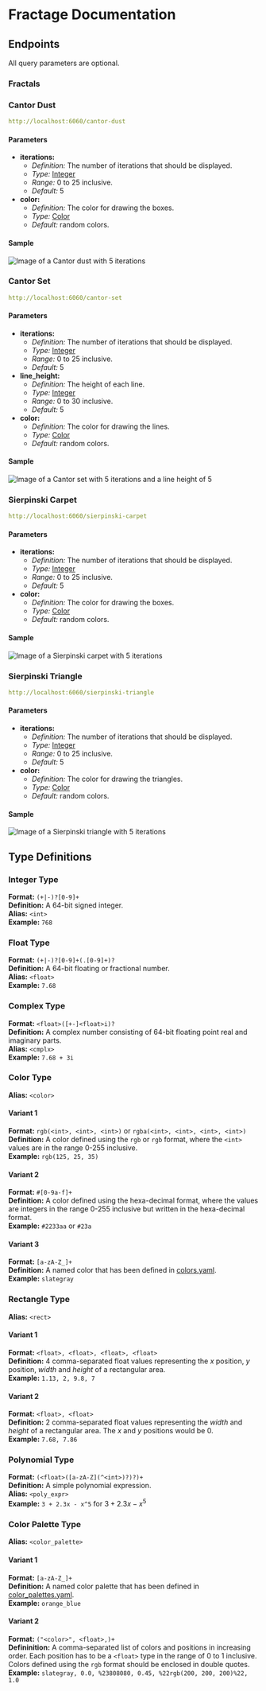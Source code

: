 # Fractage Documentation

## Endpoints

All query parameters are optional.

### Fractals

### Cantor Dust

```yaml
http://localhost:6060/cantor-dust
```

#### Parameters

+ **iterations:**
  + _Definition:_ The number of iterations that should be displayed.
  + _Type:_ [Integer](#integer-type)
  + _Range:_ 0 to 25 inclusive.
  + _Default:_ 5
+ **color:**
  + _Definition:_ The color for drawing the boxes.
  + _Type:_ [Color](#color-type)
  + _Default:_ random colors.

#### Sample

![Image of a Cantor dust with 5 iterations](assets/examples/cantor-dust.png)

### Cantor Set

```yaml
http://localhost:6060/cantor-set
```

#### Parameters

+ **iterations:**
  + _Definition:_ The number of iterations that should be displayed.
  + _Type:_ [Integer](#integer-type)
  + _Range:_ 0 to 25 inclusive.
  + _Default:_ 5
+ **line_height:**
  + _Definition:_ The height of each line.
  + _Type:_ [Integer](#integer-type)
  + _Range:_ 0 to 30 inclusive.
  + _Default:_ 5
+ **color:**
  + _Definition:_ The color for drawing the lines.
  + _Type:_ [Color](#color-type)
  + _Default:_ random colors.

#### Sample

![Image of a Cantor set with 5 iterations and a line height of 5](assets/examples/cantor-set.png)

### Sierpinski Carpet

```yaml
http://localhost:6060/sierpinski-carpet
```

#### Parameters

+ **iterations:**
  + _Definition:_ The number of iterations that should be displayed.
  + _Type:_ [Integer](#integer-type)
  + _Range:_ 0 to 25 inclusive.
  + _Default:_ 5
+ **color:**
  + _Definition:_ The color for drawing the boxes.
  + _Type:_ [Color](#color-type)
  + _Default:_ random colors.

#### Sample

![Image of a Sierpinski carpet with 5 iterations](assets/examples/sierpinski-carpet.png)

### Sierpinski Triangle

```yaml
http://localhost:6060/sierpinski-triangle
```

#### Parameters

+ **iterations:**
  + _Definition:_ The number of iterations that should be displayed.
  + _Type:_ [Integer](#integer-type)
  + _Range:_ 0 to 25 inclusive.
  + _Default:_ 5
+ **color:**
  + _Definition:_ The color for drawing the triangles.
  + _Type:_ [Color](#color-type)
  + _Default:_ random colors.

#### Sample

![Image of a Sierpinski triangle with 5 iterations](assets/examples/sierpinski-triangle.png)

## Type Definitions

### Integer Type

**Format:** `(+|-)?[0-9]+`<br/>
**Definition:** A 64-bit signed integer.<br/>
**Alias:** `<int>`<br/>
**Example:** `768`

### Float Type

**Format:** `(+|-)?[0-9]+(.[0-9]+)?`<br/>
**Definition:** A 64-bit floating or fractional number.<br/>
**Alias:** `<float>`<br/>
**Example:** `7.68`

### Complex Type

**Format:** `<float>([+-]<float>i)?`<br/>
**Definition:** A complex number consisting of 64-bit floating point real and imaginary parts.<br/>
**Alias:** `<cmplx>`<br/>
**Example:** `7.68 + 3i`

### Color Type

**Alias:** `<color>`

#### Variant 1

**Format:** `rgb(<int>, <int>, <int>)` or `rgba(<int>, <int>, <int>, <int>)`<br/>
**Definition:** A color defined using the `rgb` or `rgb` format, where the `<int>` values are in the range 0-255 inclusive.<br/>
**Example:** `rgb(125, 25, 35)`

#### Variant 2

**Format:** `#[0-9a-f]+`<br/>
**Definition:** A color defined using the hexa-decimal format, where the values are integers in the range 0-255 inclusive but written in the hexa-decimal format.<br/>
**Example:** `#2233aa` or `#23a`

#### Variant 3

**Format:** `[a-zA-Z_]+`<br/>
**Definition:** A named color that has been defined in [colors.yaml](src/data/colors.yaml).<br/>
**Example:** `slategray`

### Rectangle Type

**Alias:** `<rect>`

#### Variant 1

**Format:** `<float>, <float>, <float>, <float>`<br/>
**Definition:** 4 comma-separated float values representing the _x_ position, _y_ position, _width_ and _height_ of a rectangular area.<br/>
**Example:** `1.13, 2, 9.8, 7`

#### Variant 2

**Format:** `<float>, <float>`<br/>
**Definition:** 2 comma-separated float values representing the _width_ and _height_ of a rectangular area. The _x_ and _y_ positions would be 0.<br/>
**Example:** `7.68, 7.86`

### Polynomial Type

**Format:** `(<float>([a-zA-Z](^<int>)?)?)+`<br/>
**Definition:** A simple polynomial expression.<br/>
**Alias:** `<poly_expr>`<br/>
**Example:** `3 + 2.3x - x^5` for $3 + 2.3x - x^5$

### Color Palette Type

**Alias:** `<color_palette>`

#### Variant 1

**Format:** `[a-zA-Z_]+`<br/>
**Definition:** A named color palette that has been defined in [color_palettes.yaml](src/data/color_palettes.yaml).<br/>
**Example:** `orange_blue`

#### Variant 2

**Format:** `("<color>", <float>,)+`<br/>
**Defininition:** A comma-separated list of colors and positions in increasing order. Each position has to be a `<float>` type in the range of 0 to 1 inclusive. Colors defined using the `rgb` format should be enclosed in double quotes.<br/>
**Example:** `slategray, 0.0, %23808080, 0.45, %22rgb(200, 200, 200)%22, 1.0`
